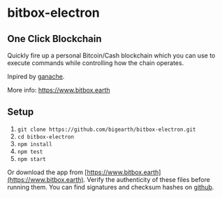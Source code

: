 # bitbox-electron

## One Click Blockchain

Quickly fire up a personal Bitcoin/Cash blockchain which you can use to execute commands while controlling how the chain operates.

Inpired by [ganache](http://truffleframework.com/ganache/).

More info: https://www.bitbox.earth

## Setup

1. `git clone https://github.com/bigearth/bitbox-electron.git`
2. `cd bitbox-electron`
3. `npm install`
4. `npm test`
5. `npm start`

Or download the app from [https://www.bitbox.earth](https://www.bitbox.earth). Verify the authenticity of these files before running them.  You can find signatures and checksum hashes on [github](https://github.com/bigearth/keys-n-hashes).
